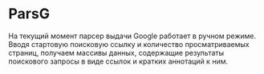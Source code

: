 # ParsG
На текущий момент парсер выдачи Google работает в ручном режиме.
Вводя стартовую поисковую ссылку и количество просматриваемых страниц,
получаем массивы данных, содержащие результаты поискового запросы в виде ссылок и кратких аннотаций к ним.
